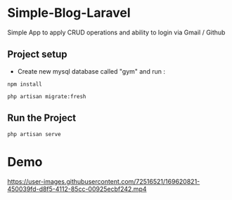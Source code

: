 # Simple-Blog-Laravel
Simple App to apply CRUD operations and ability to login via Gmail / Github

## Project setup
- Create new mysql database called "gym" and run :
```
npm install
```
```
php artisan migrate:fresh
```
## Run the Project
```
php artisan serve
```
# Demo

https://user-images.githubusercontent.com/72516521/169620821-450039fd-d8f5-4112-85cc-00925ecbf242.mp4

